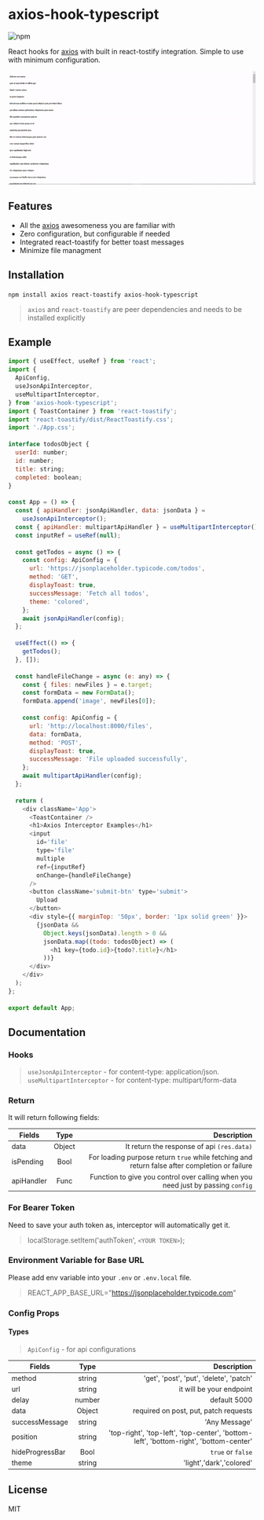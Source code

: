 # axios-hook-typescript

![npm](https://img.shields.io/badge/axios%20interceptor-axios-green)

React hooks for [axios] with built in react-tostify integration. Simple to use with minimum configuration.

![axios-interceptor-hook](https://raw.githubusercontent.com/sheikhfahad67/axios-interceptor/master/.github/images/axios-interceptor-hook.gif 'axios-interceptor-hook')

## Features

- All the [axios] awesomeness you are familiar with
- Zero configuration, but configurable if needed
- Integrated react-toastify for better toast messages
- Minimize file managment

## Installation

`npm install axios react-toastify axios-hook-typescript`

> `axios` and `react-toastify` are peer dependencies and needs to be installed explicitly

## Example

```js
import { useEffect, useRef } from 'react';
import {
  ApiConfig,
  useJsonApiInterceptor,
  useMultipartInterceptor,
} from 'axios-hook-typescript';
import { ToastContainer } from 'react-toastify';
import 'react-toastify/dist/ReactToastify.css';
import './App.css';

interface todosObject {
  userId: number;
  id: number;
  title: string;
  completed: boolean;
}

const App = () => {
  const { apiHandler: jsonApiHandler, data: jsonData } =
    useJsonApiInterceptor();
  const { apiHandler: multipartApiHandler } = useMultipartInterceptor();
  const inputRef = useRef(null);

  const getTodos = async () => {
    const config: ApiConfig = {
      url: 'https://jsonplaceholder.typicode.com/todos',
      method: 'GET',
      displayToast: true,
      successMessage: 'Fetch all todos',
      theme: 'colored',
    };
    await jsonApiHandler(config);
  };

  useEffect(() => {
    getTodos();
  }, []);

  const handleFileChange = async (e: any) => {
    const { files: newFiles } = e.target;
    const formData = new FormData();
    formData.append('image', newFiles[0]);

    const config: ApiConfig = {
      url: 'http://localhost:8000/files',
      data: formData,
      method: 'POST',
      displayToast: true,
      successMessage: 'File uploaded successfully',
    };
    await multipartApiHandler(config);
  };

  return (
    <div className='App'>
      <ToastContainer />
      <h1>Axios Interceptor Examples</h1>
      <input
        id='file'
        type='file'
        multiple
        ref={inputRef}
        onChange={handleFileChange}
      />
      <button className='submit-btn' type='submit'>
        Upload
      </button>
      <div style={{ marginTop: '50px', border: '1px solid green' }}>
        {jsonData &&
          Object.keys(jsonData).length > 0 &&
          jsonData.map((todo: todosObject) => (
            <h1 key={todo.id}>{todo?.title}</h1>
          ))}
      </div>
    </div>
  );
};

export default App;
```

## Documentation

### Hooks

> `useJsonApiInterceptor` - for content-type: application/json.
> `useMultipartInterceptor` - for content-type: multipart/form-data

### Return

It will return following fields:

| Fields     |  Type  |                                                                                   Description |
| ---------- | :----: | --------------------------------------------------------------------------------------------: |
| data       | Object |                                                    It return the response of api `(res.data)` |
| isPending  |  Bool  | For loading purpose return `true` while fetching and return false after completion or failure |
| apiHandler |  Func  |              Function to give you control over calling when you need just by passing `config` |

### For Bearer Token

Need to save your auth token as, interceptor will automatically get it.

> localStorage.setItem('authToken', `<YOUR TOKEN>`);

### Environment Variable for Base URL

Please add env variable into your `.env` or `.env.local` file.

> REACT_APP_BASE_URL="https://jsonplaceholder.typicode.com"

### Config Props

#### Types

> `ApiConfig` - for api configurations

| Fields          |  Type  |                                                                           Description |
| --------------- | :----: | ------------------------------------------------------------------------------------: |
| method          | string |                                               'get', 'post', 'put', 'delete', 'patch' |
| url             | string |                                                              it will be your endpoint |
| delay           | number |                                                                          default 5000 |
| data            | Object |                                                 required on post, put, patch requests |
| successMessage  | string |                                                                         'Any Message' |
| position        | string | 'top-right', 'top-left', 'top-center', 'bottom-left', 'bottom-right', 'bottom-center' |
| hideProgressBar |  Bool  |                                                                     `true` or `false` |
| theme           | string |                                                              'light','dark','colored' |

## License

MIT

[axios]: https://github.com/axios/axios

